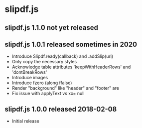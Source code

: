 
# slipdf.js


## slipdf.js 1.1.0  not yet released


## slipdf.js 1.0.1  released sometimes in 2020

* Introduce Slipdf.ready(callback) and .addSlip(uri)
* Only copy the necessary styles
* Acknowledge table attributes 'keepWithHeaderRows' and 'dontBreakRows'
* Introduce images
* Introduce fzero (along ffalse)
* Render "background" like "header" and "footer" are
* Fix issue with applyText vs xx= null


## slipdf.js 1.0.0  released 2018-02-08

* Initial release

